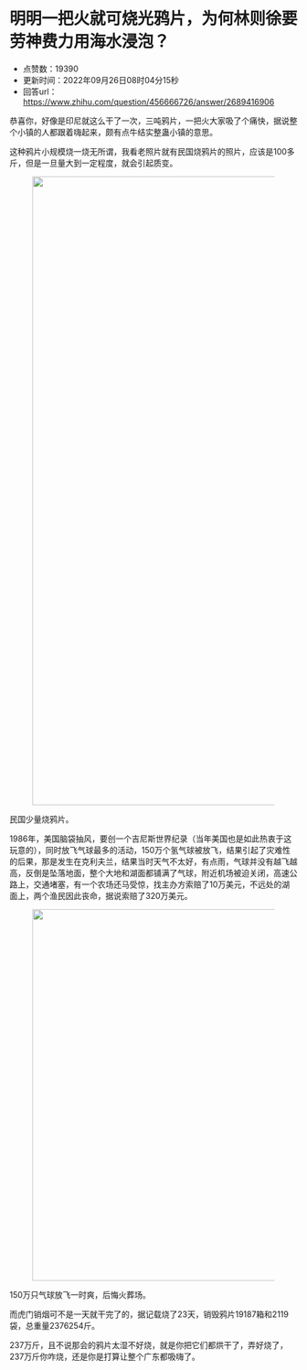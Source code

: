 # 明明一把火就可烧光鸦片，为何林则徐要劳神费力用海水浸泡？
- 点赞数：19390
- 更新时间：2022年09月26日08时04分15秒
- 回答url：https://www.zhihu.com/question/456666726/answer/2689416906
<body>
 <p data-pid="9EvMatjL">恭喜你，好像是印尼就这么干了一次，三吨鸦片，一把火大家吸了个痛快，据说整个小镇的人都跟着嗨起来，颇有点牛结实整蛊小镇的意思。</p>
 <p data-pid="UQu-gvaz">这种鸦片小规模烧一烧无所谓，我看老照片就有民国烧鸦片的照片，应该是100多斤，但是一旦量大到一定程度，就会引起质变。</p>
 <figure data-size="normal">
  <img src="https://pic1.zhimg.com/50/v2-2ab7e3e04c29144c00b7e02a7b6aea39_720w.jpg?source=1940ef5c" data-rawwidth="1100" data-rawheight="864" data-size="normal" data-original-token="v2-da94a24cc3cd4b950a54af62932d6b8e" data-default-watermark-src="https://pica.zhimg.com/50/v2-eadb28e6635b97a23b210290b40a2b32_720w.jpg?source=1940ef5c" class="origin_image zh-lightbox-thumb" width="1100" data-original="https://picx.zhimg.com/v2-2ab7e3e04c29144c00b7e02a7b6aea39_r.jpg?source=1940ef5c">
 </figure>
 <p data-pid="UKxQPe12">民国少量烧鸦片。</p>
 <p data-pid="cw44-DZ1">1986年，美国脑袋抽风，要创一个吉尼斯世界纪录（当年美国也是如此热衷于这玩意的），同时放飞气球最多的活动，150万个氢气球被放飞，结果引起了灾难性的后果，那是发生在克利夫兰，结果当时天气不太好，有点雨，气球并没有越飞越高，反倒是坠落地面，整个大地和湖面都铺满了气球，附近机场被迫关闭，高速公路上，交通堵塞，有一个农场还马受惊，找主办方索赔了10万美元，不远处的湖面上，两个渔民因此丧命，据说索赔了320万美元。</p>
 <figure data-size="normal">
  <img src="https://pic1.zhimg.com/50/v2-48b0d2be51a480f7cdd1758dea30d51e_720w.jpg?source=1940ef5c" data-rawwidth="650" data-rawheight="430" data-size="normal" data-original-token="v2-44b7f291c609198b3983d1c0a3c4e569" data-default-watermark-src="https://pic1.zhimg.com/50/v2-146a917394f9e0fdc9bb51778fe9a846_720w.jpg?source=1940ef5c" class="origin_image zh-lightbox-thumb" width="650" data-original="https://picx.zhimg.com/v2-48b0d2be51a480f7cdd1758dea30d51e_r.jpg?source=1940ef5c">
 </figure>
 <p data-pid="o0pE23WE">150万只气球放飞一时爽，后悔火葬场。</p>
 <p data-pid="Ju4f8iqT">而虎门销烟可不是一天就干完了的，据记载烧了23天，销毁鸦片19187箱和2119袋，总重量2376254斤。</p>
 <p data-pid="8RrnCq6f">237万斤，且不说那会的鸦片太湿不好烧，就是你把它们都烘干了，弄好烧了，237万斤你咋烧，还是你是打算让整个广东都吸嗨了。</p>
</body>